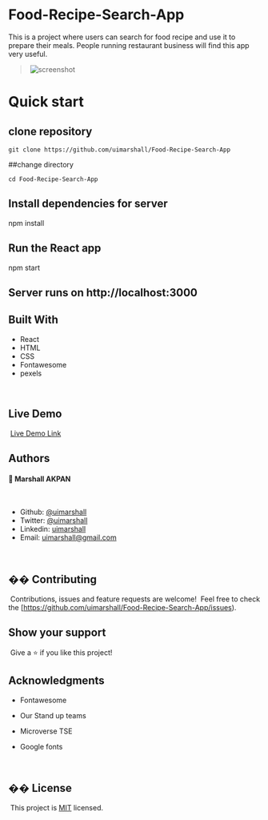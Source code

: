 # Food-Recipe-Search-App

This is a project where users can search for food recipe and use it to prepare their meals.
People running restaurant business will find this app very useful.

> ​
> ![screenshot](./autodealer.png)
> ​

# Quick start

## clone repository

`git clone https://github.com/uimarshall/Food-Recipe-Search-App`

##change directory

`cd Food-Recipe-Search-App`

## Install dependencies for server

npm install

## Run the React app

npm start

## Server runs on http://localhost:3000

## Built With

- React
- HTML
- CSS
- Fontawesome
- pexels

​

## Live Demo

​
[Live Demo Link](https://uimarshall.github.io/Food-Recipe-Search-App/)
​
​


## Authors

#### 👤 **Marshall AKPAN**

​

- Github: [@uimarshall](https://github.com/uimarshall)
- Twitter: [@uimarshall](https://twitter.com/uimarshall)
- Linkedin: [uimarshall](https://www.linkedin.com/in/marshall-akpan-19745526/)
- Email: uimarshall@gmail.com

​

## �� Contributing

​
Contributions, issues and feature requests are welcome!
​
Feel free to check the [https://github.com/uimarshall/Food-Recipe-Search-App/issues).
​

## Show your support

​
Give a ⭐️ if you like this project!
​

## Acknowledgments

- Fontawesome
- Our Stand up teams
- Microverse TSE
- Google fonts

  ​

## �� License

​
This project is [MIT](lic.url) licensed.
